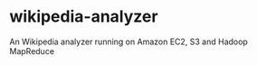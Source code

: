 wikipedia-analyzer
==================

An Wikipedia analyzer running on Amazon EC2, S3 and Hadoop MapReduce